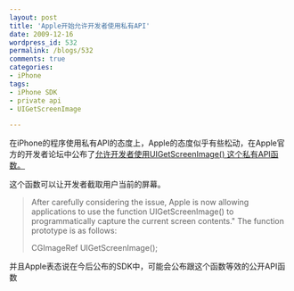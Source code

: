 ```yaml
---
layout: post
title: 'Apple开始允许开发者使用私有API'
date: 2009-12-16
wordpress_id: 532
permalink: /blogs/532
comments: true
categories:
- iPhone
tags:
- iPhone SDK
- private api
- UIGetScreenImage

---
```

在iPhone的程序使用私有API的态度上，Apple的态度似乎有些松动，在Apple官方的开发者论坛中公布了<a href="https://devforums.apple.com/message/149553" target="_blank">允许开发者使用UIGetScreenImage() 这个私有API函数。</a>

这个函数可以让开发者截取用户当前的屏幕。

<blockquote>After carefully considering the issue, Apple is now allowing applications to use the function UIGetScreenImage() to programmatically capture the current screen contents." The function prototype is as follows:

CGImageRef UIGetScreenImage();</blockquote>

并且Apple表态说在今后公布的SDK中，可能会公布跟这个函数等效的公开API函数

